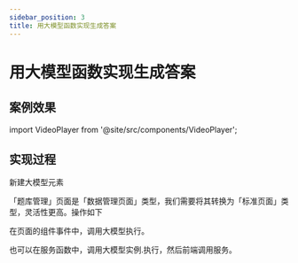 ```yaml
---
sidebar_position: 3
title: 用大模型函数实现生成答案
---
```

# 用大模型函数实现生成答案


## 案例效果
import VideoPlayer from '@site/src/components/VideoPlayer';

<VideoPlayer relatePath="/docs/tutorial/ai_func_effect.mp4" />


## 实现过程

新建大模型元素

<VideoPlayer relatePath="/docs/tutorial/ai_func_llm.mp4" />

「题库管理」页面是「数据管理页面」类型，我们需要将其转换为「标准页面」类型，灵活性更高。操作如下

<VideoPlayer relatePath="/docs/tutorial/ai_func_page_convert.mp4" />

在页面的组件事件中，调用大模型执行。

<VideoPlayer relatePath="/docs/tutorial/ai_func_page_event.mp4" />

也可以在服务函数中，调用大模型实例.执行，然后前端调用服务。

